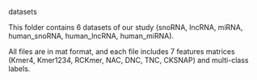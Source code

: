 datasets

This folder contains 6 datasets of our study (snoRNA, lncRNA, miRNA, human_snoRNA, human_lncRNA, human_miRNA).

All files are in mat format, and each file includes 7 features matrices (Kmer4, Kmer1234, RCKmer, NAC, DNC, TNC, CKSNAP) and multi-class labels.
